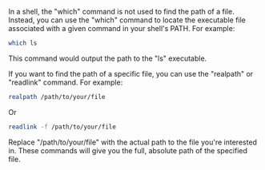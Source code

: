 In a shell, the "which" command is not used to find the path of a file. Instead, you can use the "which" command to locate the executable file associated with a given command in your shell's PATH. For example:

```bash
which ls
```

This command would output the path to the "ls" executable.

If you want to find the path of a specific file, you can use the "realpath" or "readlink" command. For example:

```bash
realpath /path/to/your/file
```

Or

```bash
readlink -f /path/to/your/file
```

Replace "/path/to/your/file" with the actual path to the file you're interested in. These commands will give you the full, absolute path of the specified file.